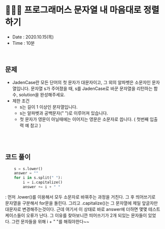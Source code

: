 # 🧚🏻‍♀️ 프로그래머스 문자열 내 마음대로 정렬하기
- Date : 2020.10.15(목)
- Time : 10분
<br>

## 문제

- JadenCase란 모든 단어의 첫 문자가 대문자이고, 그 외의 알파벳은 소문자인 문자열입니다. 문자열 s가 주어졌을 때, s를 JadenCase로 바꾼 문자열을 리턴하는 함수, solution을 완성해주세요.
- 제한 조건
    - s는 길이 1 이상인 문자열입니다.
    - s는 알파벳과 공백문자(" ")로 이루어져 있습니다.
    - 첫 문자가 영문이 아닐때에는 이어지는 영문은 소문자로 씁니다. ( 첫번째 입출력 예 참고 )

<br><br>

## 코드 풀이

```python
    s = s.lower()
    answer = ""
    for i in s.split(" "):
        i = i.capitalize()
        answer += i + " "
```
: 먼저 .lower()를 이용해서 모두 소문자로 바꿔주는 과정을 거친다. 그 후 띄어쓰기로 문자열을 구분해서 for문을 돌린다. 그리고 .capitalize()는 그 문자열에 제일 앞글자만 대문자로 변경해주는것이다. 근데 여기서 이 상태로 바로 answer에 더하면 몇몇 테스트케이스들이 오류가 난다. 그 이유를 찾아보니깐 띄어쓰기가 2개 되있는 문자들이 있었다. 그런 문자들을 위해 i + " "를 해줘야한다~~
<br>

